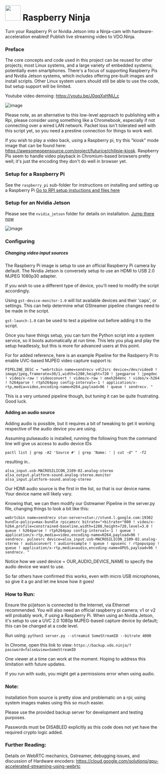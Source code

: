 # <img src="https://user-images.githubusercontent.com/2575698/107161314-f6523f80-6969-11eb-9e9b-9135554b87b5.png"  width="50" />  Raspberry Ninja
Turn your Raspberry Pi or Nvidia Jetson into a Ninja-cam with hardware-acceleration enabled!  Publish live streaming video to VDO.Ninja. 
### Preface

The core concepts and code used in this project can be reused for other projects; most Linux systems, and a large variety of embedded systems; potentially even smartphones. There's a focus of supporting Raspberry Pis and Nvidia Jetson systems, which includes offering pre-built images and install scripts. Other Linux system users should still be able to use the code, but setup support will be limited.

Youtube video demoing: https://youtu.be/J0qqXxHNU_c

![image](https://user-images.githubusercontent.com/2575698/127951812-b799a6e6-f77e-4749-8ef1-15221b842805.png) 

Please note, as an alternative to this low-level approach to publishing with a Rpi, please consider using something like a Chromebook, especially if not connecting over a wired LAN network. Packet loss isn't tolerated well with this script yet, so you need a prestine connection for things to work well. 

If you wish to play a video back, using a Raspberry pi, try this "kiosk" mode image that can be found here: https://awesomeopensource.com/project/futurice/chilipie-kiosk. Raspberry Pis seem to handle video playback in Chromium-based browsers pretty well; it's just the encoding they don't do well in browser yet.

### Setup for a Raspberry Pi

See the `raspberry_pi` sub-folder for instructions on installing and setting up a Raspberry Pi
[Go to RPI setup instuctions and files here](raspberry_pi/README.md)

### Setup for an Nvidia Jetson

Please see the `nvidia_jetson` folder for details on installation. [Jump there now](nvidia_jetson/README.md)

![image](https://user-images.githubusercontent.com/2575698/127804651-fc8ce68e-3510-4cd0-9d5a-1953c6aac0d8.png) 

### Configuring

##### Changing video input sources

The Raspberry Pi image is setup to use an official Raspberry Pi camera by default. The Nvidia Jetson is conversely setup to use an HDMI to USB 2.0 MJPEG 1080p30 adapter.

If you wish to use a different type of device, you'll need to modify the script accordingly.

Using `gst-device-monitor-1.0` will list available devices and their 'caps', or settings.  This can help determine what GStreamer pipeline changes need to be made in the script.

`gst-launch-1.0` can be used to test a pipeline out before adding it to the script.

Once you have things setup, you can turn the Python script into a system service, so it boots automatically at run time. This lets you plug and play the setup headlessly, but this is more for advanced users at this point.

For for added reference, here is an example Pipeline for the Rasbperry Pi to enable UVC-based MJPEG video capture support is:
```
PIPELINE_DESC = "webrtcbin name=sendrecv v4l2src device=/dev/video0 ! image/jpeg,framerate=30/1,width=1280,height=720 ! jpegparse ! jpegdec ! video/x-raw ! videoconvert ! video/x-raw ! omxh264enc ! video/x-h264 ! h264parse ! rtph264pay config-interval=-1 ! application/x-rtp,media=video,encoding-name=H264,payload=96 ! queue ! sendrecv. "
```
This is a very untuned pipeline though, but tuning it can be quite frustrating. Good luck.

#### Adding an audio source

Adding audio is possible, but it requires a bit of tweaking to get it working respective of the audio device you are using.

Assuming pulseaudio is installed, running the following from the command line will give us access to audio device IDs
 ```
 pactl list | grep -A2 'Source #' | grep 'Name: ' | cut -d" " -f2
 ```
 resulting in..
```
alsa_input.usb-MACROSILICON_2109-02.analog-stereo
alsa_output.platform-sound.analog-stereo.monitor
alsa_input.platform-sound.analog-stereo
```
Our HDMI audio source is the first in the list, so that is our device name. Your device name will likely vary.

Knowing that, we can then modify our Gstreamer Pipeline in the server.py file, changing things to look a bit like this:
```
webrtcbin name=sendrecv stun-server=stun://stun4.l.google.com:19302 bundle-policy=max-bundle rpicamsrc bitrate="+bitrate+"000 ! video/x-h264,profile=constrained-baseline,width=1280,height=720,level=3.0 ! queue ! h264parse ! rtph264pay config-interval=-1 ! queue ! application/x-rtp,media=video,encoding-name=H264,payload=96 ! sendrecv. pulsesrc device=alsa_input.usb-MACROSILICON_2109-02.analog-stereo ! audioconvert ! audioresample ! queue ! opusenc ! rtpopuspay ! queue ! application/x-rtp,media=audio,encoding-name=OPUS,payload=96 ! sendrecv. "
```
Notice how we used device = OUR_AUDIO_DEVICE_NAME to specify the audio device we want to use.

So far others have confirmed this works, even with micro USB microphones, so give it a go and let me know how it goes!

### How to Run:

Ensure the pi/jetson is connected to the Internet, via Ethernet recommended.  You will also need an official raspberry pi camera; v1 or v2 will probably work, if using a Raspberry Pi.  When using an Nvidia Jetson, it's setup to use a UVC 2.0 1080p MJPEG-based capture device by default; this can be changed at a code level.

Run using:
`python3 server.py --streamid SomeStreamID --bitrate 4000`

In Chrome, open this link to view:
`https://backup.vdo.ninja/?password=false&view=SomeStreamID`

One viewer at a time can work at the moment. Hoping to address this limitation with future updates.

If you run with sudo, you might get a permissions error when using audio.

### Note:

Installation from source is pretty slow and problematic on a rpi; using system images makes using this so much easier.

Please use the provided backup server for development and testing purposes.

Passwords must be DISABLED explicitly as this code does not yet have the required crypto logic added.

### Further Reading:

Details on WebRTC mechanics, Gstreamer, debugging issues, and discussion of Hardware encoders:
 https://cloud.google.com/solutions/gpu-accelerated-streaming-using-webrtc
